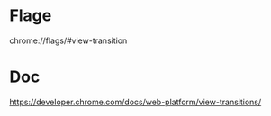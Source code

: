 # Flage
chrome://flags/#view-transition

# Doc 
https://developer.chrome.com/docs/web-platform/view-transitions/